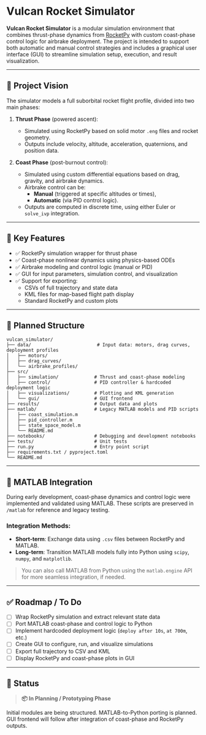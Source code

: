 # Vulcan Rocket Simulator

**Vulcan Rocket Simulator** is a modular simulation environment that combines thrust-phase dynamics from [RocketPy](https://github.com/RocketPy-Team/RocketPy) with custom coast-phase control logic for airbrake deployment. The project is intended to support both automatic and manual control strategies and includes a graphical user interface (GUI) to streamline simulation setup, execution, and result visualization.

---

## 🚀 Project Vision

The simulator models a full suborbital rocket flight profile, divided into two main phases:

1. **Thrust Phase** (powered ascent):
   - Simulated using RocketPy based on solid motor `.eng` files and rocket geometry.
   - Outputs include velocity, altitude, acceleration, quaternions, and position data.

2. **Coast Phase** (post-burnout control):
   - Simulated using custom differential equations based on drag, gravity, and airbrake dynamics.
   - Airbrake control can be:
     - **Manual** (triggered at specific altitudes or times),
     - **Automatic** (via PID control logic).
   - Outputs are computed in discrete time, using either Euler or `solve_ivp` integration.

---

## 🧠 Key Features

- ✅ RocketPy simulation wrapper for thrust phase
- ✅ Coast-phase nonlinear dynamics using physics-based ODEs
- ✅ Airbrake modeling and control logic (manual or PID)
- ✅ GUI for input parameters, simulation control, and visualization
- ✅ Support for exporting:
  - CSVs of full trajectory and state data
  - KML files for map-based flight path display
  - Standard RocketPy and custom plots

---

## 📂 Planned Structure


```
vulcan_simulator/
├── data/                        # Input data: motors, drag curves, deployment profiles
│   ├── motors/
│   ├── drag_curves/
│   └── airbrake_profiles/
├── src/
│   ├── simulation/             # Thrust and coast-phase modeling
│   ├── control/                # PID controller & hardcoded deployment logic
│   ├── visualizations/         # Plotting and KML generation
│   └── gui/                    # GUI frontend
├── results/                    # Output data and plots
├── matlab/                     # Legacy MATLAB models and PID scripts
│   ├── coast_simulation.m
│   ├── pid_controller.m
│   ├── state_space_model.m
│   └── README.md
├── notebooks/                  # Debugging and development notebooks
├── tests/                      # Unit tests
├── run.py                      # Entry point script
├── requirements.txt / pyproject.toml
└── README.md
```
---

## 🧰 MATLAB Integration

During early development, coast-phase dynamics and control logic were implemented and validated using MATLAB. These scripts are preserved in `/matlab` for reference and legacy testing.

### Integration Methods:
- **Short-term**: Exchange data using `.csv` files between RocketPy and MATLAB.
- **Long-term**: Transition MATLAB models fully into Python using `scipy`, `numpy`, and `matplotlib`.

> You can also call MATLAB from Python using the `matlab.engine` API for more seamless integration, if needed.

---

## ✅ Roadmap / To Do

- [ ] Wrap RocketPy simulation and extract relevant state data
- [ ] Port MATLAB coast-phase and control logic to Python
- [ ] Implement hardcoded deployment logic (`deploy after 10s`, `at 700m`, etc.)
- [ ] Create GUI to configure, run, and visualize simulations
- [ ] Export full trajectory to CSV and KML
- [ ] Display RocketPy and coast-phase plots in GUI

---

## 📌 Status

> **📦 In Planning / Prototyping Phase**

Initial modules are being structured. MATLAB-to-Python porting is planned. GUI frontend will follow after integration of coast-phase and RocketPy outputs.

